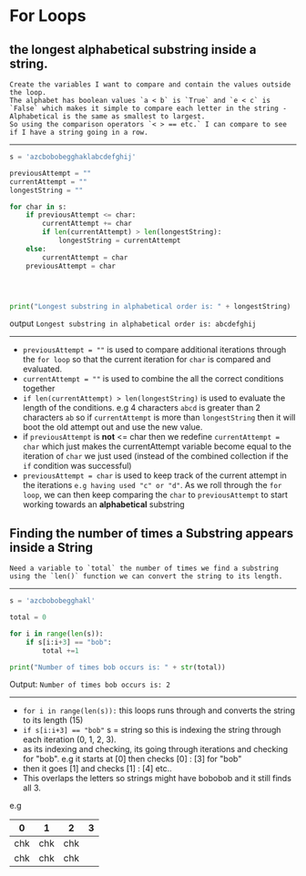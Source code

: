 # For Loops


## the longest alphabetical substring inside a string. 
    Create the variables I want to compare and contain the values outside the loop.
    The alphabet has boolean values `a < b` is `True` and `e < c` is `False` which makes it simple to compare each letter in the string - Alphabetical is the same as smallest to largest.   
    So using the comparison operators `< > == etc.` I can compare to see if I have a string going in a row.

***


```python
s = 'azcbobobegghaklabcdefghij'

previousAttempt = ""
currentAttempt = ""
longestString = ""

for char in s:
    if previousAttempt <= char:
        currentAttempt += char
        if len(currentAttempt) > len(longestString):
            longestString = currentAttempt
    else:
        currentAttempt = char
    previousAttempt = char




print("Longest substring in alphabetical order is: " + longestString)
```

output `Longest substring in alphabetical order is: abcdefghij`

***
 * `previousAttempt = ""` is used to compare additional iterations through the `for loop` so that the current iteration for `char` is compared and evaluated.
 * `currentAttempt = ""` is used to combine the all the correct conditions together
 * `if len(currentAttempt) > len(longestString)` is used to evaluate the length of the conditions. e.g 4 characters `abcd` is greater than 2 characters `ab` so if `currentAttempt` is more than `longestString` then it will boot the old attempt out and use the new value.
 * if `previousAttempt` is **not** <= char then we redefine `currentAttempt = char` which just makes the currentAttempt variable become equal to the iteration of `char` we just used (instead of the combined collection if the `if` condition was successful)
 * `previousAttempt = char` is used to keep track of the current attempt in the iterations `e.g having used "c" or "d"`. As we roll through the `for loop`, we can then keep comparing the `char` to `previousAttempt` to start working towards an **alphabetical** substring


## Finding the number of times a Substring appears inside a String

    Need a variable to `total` the number of times we find a substring
    using the `len()` function we can convert the string to its length.
    
***
```python
s = 'azcbobobegghakl'

total = 0

for i in range(len(s)):
    if s[i:i+3] == "bob":
        total +=1

print("Number of times bob occurs is: " + str(total))
```
Output: `Number of times bob occurs is: 2`
***
* `for i in range(len(s)):` this loops runs through and converts the string to its length (15)
* `if s[i:i+3] == "bob"` s = string so this is indexing the string through each iteration (0, 1, 2, 3). 
* as its indexing and checking, its going through iterations and checking for "bob". e.g it starts at [0] then checks [0] : [3] for "bob"
* then it goes [1] and checks [1] : [4] etc..
* This overlaps the letters so strings might have bobobob and it still finds all 3.

e.g

 0 |1|2|3
---|---|---|---
chk|chk|chk|
|chk|chk|chk
